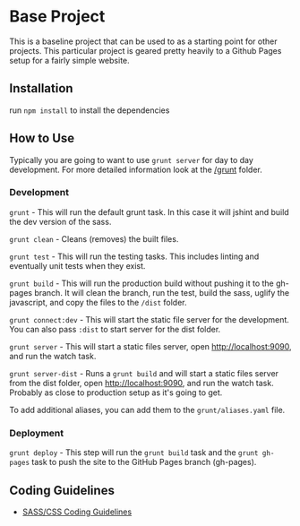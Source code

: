 # Base Project



This is a baseline project that can be used to as a starting point for other projects. This particular project is geared pretty heavily to a Github Pages setup for a fairly simple website.

## Installation

run `npm install` to install the dependencies

## How to Use

Typically you are going to want to use `grunt server` for day to day development.
For more detailed information look at the [/grunt](/grunt) folder.

### Development

`grunt` - This will run the default grunt task. In this case it will jshint and build the dev version of the sass.

`grunt clean` - Cleans (removes) the built files.

`grunt test` - This will run the testing tasks. This includes linting and eventually unit tests when they exist.

`grunt build` - This will run the production build without pushing it to the gh-pages branch. It will clean the branch, run the test, build the sass, uglify the javascript, and copy the files to the `/dist` folder.

`grunt connect:dev` - This will start the static file server for the development. You can also pass `:dist` to start server for the dist folder.

`grunt server` - This will start a static files server, open [http://localhost:9090](http://localhost:9090), and run the watch task.

`grunt server-dist` - Runs a `grunt build` and will start a static files server from the dist folder, open [http://localhost:9090](http://localhost:9090), and run the watch task. Probably as close to production setup as it's going to get.

To add additional aliases, you can add them to the `grunt/aliases.yaml` file.

### Deployment

`grunt deploy` - This step will run the `grunt build` task and the `grunt gh-pages` task to push the site to the GitHub Pages branch (gh-pages).

## Coding Guidelines

- [SASS/CSS Coding Guidelines](src/sass/README.md)
